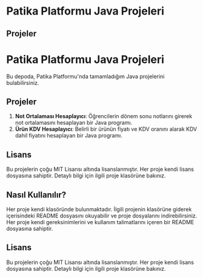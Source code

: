 # Patika Platformu Java Projeleri

## Projeler

# Patika Platformu Java Projeleri

Bu depoda, Patika Platformu'nda tamamladığım Java projelerini bulabilirsiniz.

## Projeler

1. **Not Ortalaması Hesaplayıcı**: Öğrencilerin dönem sonu notlarını girerek not ortalamasını hesaplayan bir Java programı.
2. **Ürün KDV Hesaplayıcı**: Belirli bir ürünün fiyatı ve KDV oranını alarak KDV dahil fiyatını hesaplayan bir Java programı.



## Lisans

Bu projelerin çoğu MIT Lisansı altında lisanslanmıştır. Her proje kendi lisans dosyasına sahiptir. Detaylı bilgi için ilgili proje klasörüne bakınız.


## Nasıl Kullanılır?

Her proje kendi klasöründe bulunmaktadır. İlgili projenin klasörüne giderek içerisindeki README dosyasını okuyabilir ve proje dosyalarını indirebilirsiniz. Her proje kendi gereksinimlerini ve kullanım talimatlarını içeren bir README dosyasına sahiptir.

## Lisans

Bu projelerin çoğu MIT Lisansı altında lisanslanmıştır. Her proje kendi lisans dosyasına sahiptir. Detaylı bilgi için ilgili proje klasörüne bakınız.
